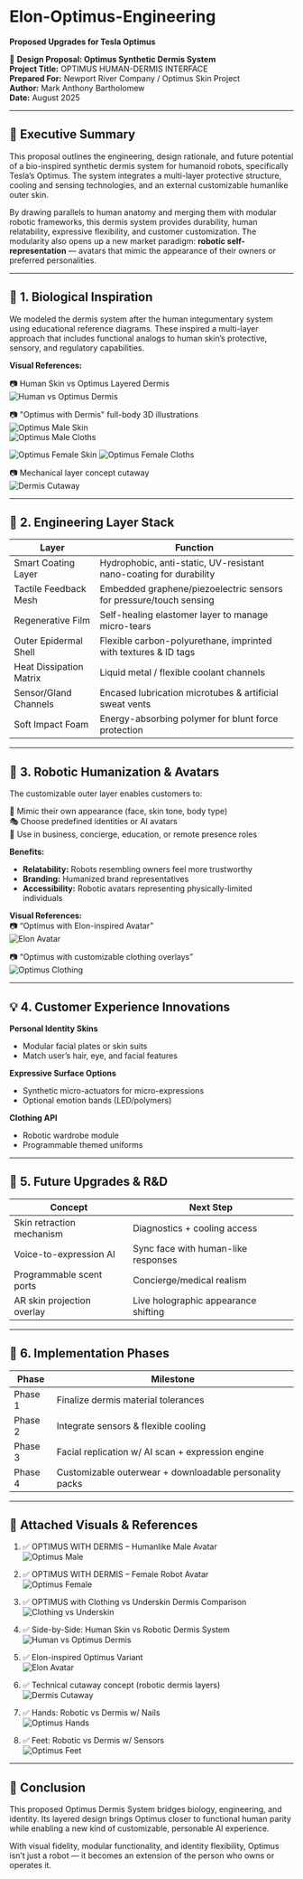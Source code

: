 # Elon-Optimus-Engineering
**Proposed Upgrades for Tesla Optimus**

🦾 **Design Proposal: Optimus Synthetic Dermis System**  
**Project Title:** OPTIMUS HUMAN-DERMIS INTERFACE  
**Prepared For:** Newport River Company / Optimus Skin Project  
**Author:** Mark Anthony Bartholomew  
**Date:** August 2025  

---

## 🔧 Executive Summary
This proposal outlines the engineering, design rationale, and future potential of a bio-inspired synthetic dermis system for humanoid robots, specifically Tesla’s Optimus. The system integrates a multi-layer protective structure, cooling and sensing technologies, and an external customizable humanlike outer skin.

By drawing parallels to human anatomy and merging them with modular robotic frameworks, this dermis system provides durability, human relatability, expressive flexibility, and customer customization. The modularity also opens up a new market paradigm: **robotic self-representation** — avatars that mimic the appearance of their owners or preferred personalities.

---

## 🧬 1. Biological Inspiration
We modeled the dermis system after the human integumentary system using educational reference diagrams. These inspired a multi-layer approach that includes functional analogs to human skin’s protective, sensory, and regulatory capabilities.  

**Visual References:**

📷 Human Skin vs Optimus Layered Dermis  
![Human vs Optimus Dermis](<file_00000000328862439d8805b007a5850c.png>)  

📷 "Optimus with Dermis" full-body 3D illustrations  
![Optimus Male Skin](<file_000000002c5861f79a99c0b413fb516e (1).png>)  
![Optimus Male Cloths](<file_000000002c5861f79a99c0b413fb516e (1).png>)  

![Optimus Female Skin](<file_000000001d6061f786e4b64691dc6e36.png>)
![Optimus Female Cloths](<file_00000000220061f78f8cfc753f456a2a.png>)

📷 Mechanical layer concept cutaway  
![Dermis Cutaway](<INSERT-LINK-TO-IMAGE-LAYERED>)  

---

## 🧱 2. Engineering Layer Stack
| Layer                   | Function                                                                 |
|--------------------------|-------------------------------------------------------------------------|
| Smart Coating Layer      | Hydrophobic, anti-static, UV-resistant nano-coating for durability      |
| Tactile Feedback Mesh    | Embedded graphene/piezoelectric sensors for pressure/touch sensing      |
| Regenerative Film        | Self-healing elastomer layer to manage micro-tears                      |
| Outer Epidermal Shell    | Flexible carbon-polyurethane, imprinted with textures & ID tags         |
| Heat Dissipation Matrix  | Liquid metal / flexible coolant channels                                |
| Sensor/Gland Channels    | Encased lubrication microtubes & artificial sweat vents                 |
| Soft Impact Foam         | Energy-absorbing polymer for blunt force protection                     |

---

## 🧠 3. Robotic Humanization & Avatars
The customizable outer layer enables customers to:  

🧍 Mimic their own appearance (face, skin tone, body type)  
🎭 Choose predefined identities or AI avatars  
👔 Use in business, concierge, education, or remote presence roles  

**Benefits:**  
- **Relatability:** Robots resembling owners feel more trustworthy  
- **Branding:** Humanized brand representatives  
- **Accessibility:** Robotic avatars representing physically-limited individuals  

**Visual References:**  
📷 “Optimus with Elon-inspired Avatar”  
![Elon Avatar](<INSERT-LINK-TO-ELON-IMAGE>)  

📷 “Optimus with customizable clothing overlays”  
![Optimus Clothing](<file_0000000097d061f69f22aab8f24c13e6.png>)  

---

## 💡 4. Customer Experience Innovations
**Personal Identity Skins**  
- Modular facial plates or skin suits  
- Match user’s hair, eye, and facial features  

**Expressive Surface Options**  
- Synthetic micro-actuators for micro-expressions  
- Optional emotion bands (LED/polymers)  

**Clothing API**  
- Robotic wardrobe module  
- Programmable themed uniforms  

---

## 🚀 5. Future Upgrades & R&D
| Concept                         | Next Step                                       |
|---------------------------------|------------------------------------------------|
| Skin retraction mechanism       | Diagnostics + cooling access                   |
| Voice-to-expression AI          | Sync face with human-like responses            |
| Programmable scent ports        | Concierge/medical realism                      |
| AR skin projection overlay      | Live holographic appearance shifting           |

---

## 🧾 6. Implementation Phases
| Phase   | Milestone                                               |
|---------|---------------------------------------------------------|
| Phase 1 | Finalize dermis material tolerances                     |
| Phase 2 | Integrate sensors & flexible cooling                    |
| Phase 3 | Facial replication w/ AI scan + expression engine       |
| Phase 4 | Customizable outerwear + downloadable personality packs |

---

## 📎 Attached Visuals & References
1. ✅ OPTIMUS WITH DERMIS – Humanlike Male Avatar  
   ![Optimus Male](<file_000000002c5861f79a99c0b413fb516e (1).png>)  

2. ✅ OPTIMUS WITH DERMIS – Female Robot Avatar  
   ![Optimus Female](<file_000000001d6061f786e4b64691dc6e36.png>)  

3. ✅ OPTIMUS with Clothing vs Underskin Dermis Comparison  
   ![Clothing vs Underskin](<file_0000000097d061f69f22aab8f24c13e6.png>)  

4. ✅ Side-by-Side: Human Skin vs Robotic Dermis System  
   ![Human vs Optimus Dermis](<INSERT-LINK-TO-IMAGE-4>)  

5. ✅ Elon-inspired Optimus Variant  
   ![Elon Avatar](<INSERT-LINK-TO-ELON-IMAGE>)  

6. ✅ Technical cutaway concept (robotic dermis layers)  
   ![Dermis Cutaway](<INSERT-LINK-TO-IMAGE-LAYERED>)  

7. ✅ Hands: Robotic vs Dermis w/ Nails  
   ![Optimus Hands](<file_000000000d4c61f9aa7906703d301475.png>)  

8. ✅ Feet: Robotic vs Dermis w/ Sensors  
   ![Optimus Feet](<file_00000000f61861f5835edfe4411079a1.png>)  

---

## 🧠 Conclusion
This proposed Optimus Dermis System bridges biology, engineering, and identity. Its layered design brings Optimus closer to functional human parity while enabling a new kind of customizable, personable AI experience.

With visual fidelity, modular functionality, and identity flexibility, Optimus isn’t just a robot — it becomes an extension of the person who owns or operates it.
